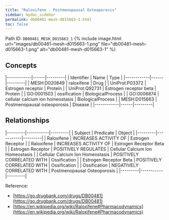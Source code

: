 ```yaml
---
title: "Raloxifene - Postmenopausal Osteoporosis"
sidebar: mydoc_sidebar
permalink: db00481-mesh-d015663-1.html
toc: false 
---
```



Path ID: `DB00481_MESH_D015663_1`
{% include image.html url="images/db00481-mesh-d015663-1.png" file="db00481-mesh-d015663-1.png" alt="db00481-mesh-d015663-1" %}

## Concepts

|------------|------|---------|
| Identifier | Name | Type    |
|------------|------|---------|
| MESH:D020849 | raloxifene | Drug |
| UniProt:P03372 | Estrogen receptor | Protein |
| UniProt:Q92731 | Estrogen receptor beta | Protein |
| GO:0001503 | ossification | BiologicalProcess |
| GO:0006874 | cellular calcium ion homeostasis | BiologicalProcess |
| MESH:D015663 | Postmenopausal osteoporosis | Disease |
|------------|------|---------|

## Relationships

|---------|-----------|---------|
| Subject | Predicate | Object  |
|---------|-----------|---------|
| Raloxifene | INCREASES ACTIVITY OF | Estrogen Receptor |
| Raloxifene | INCREASES ACTIVITY OF | Estrogen Receptor Beta |
| Estrogen Receptor | POSITIVELY REGULATES | Cellular Calcium Ion Homeostasis |
| Cellular Calcium Ion Homeostasis | POSITIVELY CORRELATED WITH | Ossification |
| Estrogen Receptor Beta | POSITIVELY CORRELATED WITH | Ossification |
| Ossification | NEGATIVELY CORRELATED WITH | Postmenopausal Osteoporosis |
|---------|-----------|---------|

Reference: 
  - [https://go.drugbank.com/drugs/DB00481](https://go.drugbank.com/drugs/DB00481)
  - [https://en.wikipedia.org/wiki/Raloxifene#Pharmacodynamics](https://en.wikipedia.org/wiki/Raloxifene#Pharmacodynamics)
